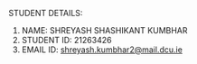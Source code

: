 STUDENT DETAILS:

  1.	NAME: SHREYASH SHASHIKANT KUMBHAR
  2.	STUDENT ID: 21263426
  3.	EMAIL ID: shreyash.kumbhar2@mail.dcu.ie
